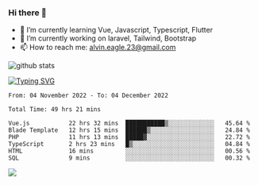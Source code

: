 ### Hi there 👋
- 🌱 I’m currently learning Vue, Javascript, Typescript, Flutter
- 🔭 I’m currently working on laravel, Tailwind, Bootstrap
- 📫 How to reach me: alvin.eagle.23@gmail.com



![github stats](https://github-readme-stats.vercel.app/api?username=alvnfaiz&show_icons=true)


[![Typing SVG](http://readme-typing-svg.herokuapp.com?font=Montserrat&color=%2336BCF7&duration=4000&center=true&lines=Alvin+Faiz;Fullstack+Developer;PHP%2C+Java%2C+Javascript%2C+Python;Laravel%2C+Vue%202%2C+Tailwind%2C+Bootstrap)](https://git.io/typing-svg)

<!--[![Alvnfaiz wakatime stats](https://github-readme-stats.vercel.app/api/wakatime?username=alvnfaiz&layout=compact&theme=dracula)](https://github.com/anuraghazra/github-readme-stats)

<!--START_SECTION:waka-->

```text
From: 04 November 2022 - To: 04 December 2022

Total Time: 49 hrs 21 mins

Vue.js           22 hrs 32 mins  ███████████▒░░░░░░░░░░░░░   45.64 %
Blade Template   12 hrs 15 mins  ██████▒░░░░░░░░░░░░░░░░░░   24.84 %
PHP              11 hrs 13 mins  █████▓░░░░░░░░░░░░░░░░░░░   22.72 %
TypeScript       2 hrs 23 mins   █▒░░░░░░░░░░░░░░░░░░░░░░░   04.84 %
HTML             16 mins         ░░░░░░░░░░░░░░░░░░░░░░░░░   00.56 %
SQL              9 mins          ░░░░░░░░░░░░░░░░░░░░░░░░░   00.32 %
```

<!--END_SECTION:waka-->

  <!-- Change the `github-readme-stats.anuraghazra1.vercel.app` to `github-readme-stats.vercel.app`  -->
  <img align="center" src="https://github-readme-stats.anuraghazra1.vercel.app/api/top-langs/?username=alvnfaiz&layout=compact" />
<!--
**alvnfaiz/alvnfaiz** is a ✨ _special_ ✨ repository because its `README.md` (this file) appears on your GitHub profile.

Here are some ideas to get you started:

- 🔭 I’m currently working on ...
- 🌱 I’m currently learning ...
- 👯 I’m looking to collaborate on ...
- 🤔 I’m looking for help with ...
- 💬 Ask me about ...
- 📫 How to reach me: ...
- 😄 Pronouns: ...
- ⚡ Fun fact: ...
-->

